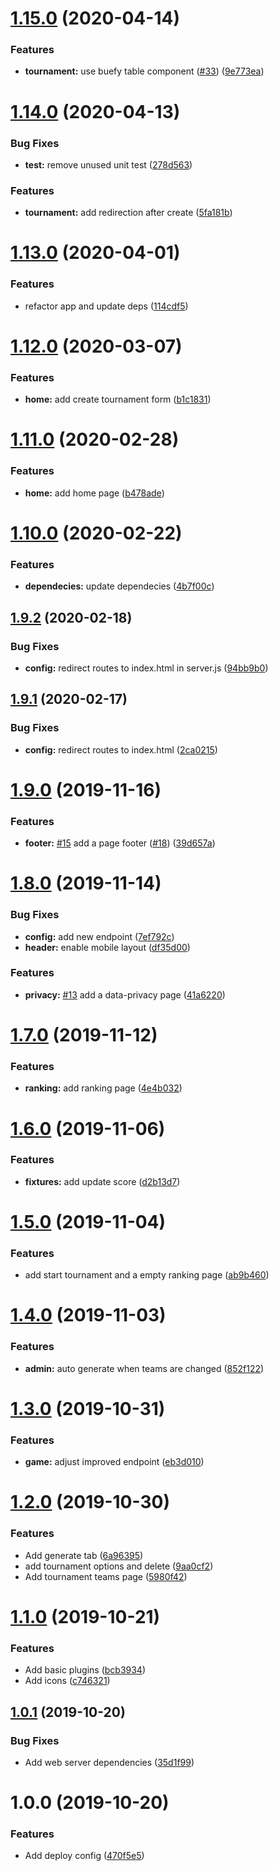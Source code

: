 # [1.15.0](https://github.com/copa-ch/copa-frontend/compare/v1.14.0...v1.15.0) (2020-04-14)


### Features

* **tournament:** use buefy table component ([#33](https://github.com/copa-ch/copa-frontend/issues/33)) ([9e773ea](https://github.com/copa-ch/copa-frontend/commit/9e773eaff0132a10be9462947ff81d67579f9d4b))

# [1.14.0](https://github.com/copa-ch/copa-frontend/compare/v1.13.0...v1.14.0) (2020-04-13)


### Bug Fixes

* **test:** remove unused unit test ([278d563](https://github.com/copa-ch/copa-frontend/commit/278d563db4d89e0a21574cbfd47e26418e30a2f8))


### Features

* **tournament:** add redirection after create ([5fa181b](https://github.com/copa-ch/copa-frontend/commit/5fa181b8e0a661d900e30254dac8a6a4cbe98eb7))

# [1.13.0](https://github.com/copa-ch/copa-frontend/compare/v1.12.0...v1.13.0) (2020-04-01)


### Features

* refactor app and update deps ([114cdf5](https://github.com/copa-ch/copa-frontend/commit/114cdf5f4f6fd192defdbc8aa0a963d902c7ba97))

# [1.12.0](https://github.com/copa-ch/copa-frontend/compare/v1.11.0...v1.12.0) (2020-03-07)


### Features

* **home:** add create tournament form ([b1c1831](https://github.com/copa-ch/copa-frontend/commit/b1c18315ad16755f69e45b4edb52c7065ce43b81))

# [1.11.0](https://github.com/copa-ch/copa-frontend/compare/v1.10.0...v1.11.0) (2020-02-28)


### Features

* **home:** add home page ([b478ade](https://github.com/copa-ch/copa-frontend/commit/b478ade3438a2cbbf52349f218df80bb80cfc8cc))

# [1.10.0](https://github.com/hirsch88/copa-app/compare/v1.9.2...v1.10.0) (2020-02-22)


### Features

* **dependecies:** update dependecies ([4b7f00c](https://github.com/hirsch88/copa-app/commit/4b7f00c1b168fb323d95bbb6a18f06516583a9b6))

## [1.9.2](https://github.com/hirsch88/copa-app/compare/v1.9.1...v1.9.2) (2020-02-18)


### Bug Fixes

* **config:** redirect routes to index.html in server.js ([94bb9b0](https://github.com/hirsch88/copa-app/commit/94bb9b0f50bb6d0dfbac11c43f74c7796d0a2f30))

## [1.9.1](https://github.com/hirsch88/copa-app/compare/v1.9.0...v1.9.1) (2020-02-17)


### Bug Fixes

* **config:** redirect routes to index.html ([2ca0215](https://github.com/hirsch88/copa-app/commit/2ca021540e4e9ebd345195d5ae270417e5a9c451))

# [1.9.0](https://github.com/hirsch88/copa-app/compare/v1.8.0...v1.9.0) (2019-11-16)


### Features

* **footer:** [#15](https://github.com/hirsch88/copa-app/issues/15) add a page footer ([#18](https://github.com/hirsch88/copa-app/issues/18)) ([39d657a](https://github.com/hirsch88/copa-app/commit/39d657a44182493f5a216185b78107e68184defd))

# [1.8.0](https://github.com/hirsch88/copa-app/compare/v1.7.0...v1.8.0) (2019-11-14)


### Bug Fixes

* **config:** add new endpoint ([7ef792c](https://github.com/hirsch88/copa-app/commit/7ef792c24e9ac080222b506cb8d5c1ac139dbd99))
* **header:** enable mobile layout ([df35d00](https://github.com/hirsch88/copa-app/commit/df35d0002826e47ed561d57bc6451e00af51ada5))


### Features

* **privacy:** [#13](https://github.com/hirsch88/copa-app/issues/13) add a data-privacy page ([41a6220](https://github.com/hirsch88/copa-app/commit/41a6220708251cac5b8dc3f02ba3b6b8b521b244))

# [1.7.0](https://github.com/hirsch88/copa-app/compare/v1.6.0...v1.7.0) (2019-11-12)


### Features

* **ranking:** add ranking page ([4e4b032](https://github.com/hirsch88/copa-app/commit/4e4b0321a0f04197af06cd548556b7d63820ad3e))

# [1.6.0](https://github.com/hirsch88/copa-app/compare/v1.5.0...v1.6.0) (2019-11-06)


### Features

* **fixtures:** add update score ([d2b13d7](https://github.com/hirsch88/copa-app/commit/d2b13d7a43c86e3933e441147b67d9d8cd027da9))

# [1.5.0](https://github.com/hirsch88/copa-app/compare/v1.4.0...v1.5.0) (2019-11-04)


### Features

* add start tournament and a empty ranking page ([ab9b460](https://github.com/hirsch88/copa-app/commit/ab9b460fe8eddf5947265361c6bd670a50b5aea1))

# [1.4.0](https://github.com/hirsch88/copa-app/compare/v1.3.0...v1.4.0) (2019-11-03)


### Features

* **admin:** auto generate when teams are changed ([852f122](https://github.com/hirsch88/copa-app/commit/852f122e2272c75a8b820fd6d2b56eacb7c8956b))

# [1.3.0](https://github.com/hirsch88/copa-app/compare/v1.2.0...v1.3.0) (2019-10-31)


### Features

* **game:** adjust improved endpoint ([eb3d010](https://github.com/hirsch88/copa-app/commit/eb3d010677a4be0bfb8578cdf6d177f20f2c0830))

# [1.2.0](https://github.com/hirsch88/copa-app/compare/v1.1.0...v1.2.0) (2019-10-30)


### Features

* Add generate tab ([6a96395](https://github.com/hirsch88/copa-app/commit/6a963955dad515febb90632c1078e84fbc747f60))
* add tournament options and delete ([9aa0cf2](https://github.com/hirsch88/copa-app/commit/9aa0cf2ff903768b3d9893e15c729791eaabccc4))
* Add tournament teams page ([5980f42](https://github.com/hirsch88/copa-app/commit/5980f422c32f506c6b4cb978547c7df2a04b631e))

# [1.1.0](https://github.com/hirsch88/copa-app/compare/v1.0.1...v1.1.0) (2019-10-21)


### Features

* Add basic plugins ([bcb3934](https://github.com/hirsch88/copa-app/commit/bcb3934ba911e14c5a57a7c456455b2cdf26908b))
* Add icons ([c746321](https://github.com/hirsch88/copa-app/commit/c74632195a255c7aec8db8960111018ce2b47a18))

## [1.0.1](https://github.com/hirsch88/copa-app/compare/v1.0.0...v1.0.1) (2019-10-20)


### Bug Fixes

* Add web server dependencies ([35d1f99](https://github.com/hirsch88/copa-app/commit/35d1f99bbe8e77219fdcf15333b75c32dfc616c7))

# 1.0.0 (2019-10-20)


### Features

* Add deploy config ([470f5e5](https://github.com/hirsch88/copa-app/commit/470f5e536accebf3978d8612adfdd7d301b61cb1))
